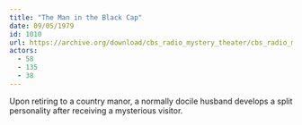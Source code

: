 ```yaml
---
title: "The Man in the Black Cap"
date: 09/05/1979
id: 1010
url: https://archive.org/download/cbs_radio_mystery_theater/cbs_radio_mystery_theater-1001-1050.zip/cbs_radio_mystery_theater-1001-1050%2Fcbsrmt_1010_the_man_in_the_black_cap.mp3
actors:
  - 58
  - 135
  - 38
---
```

Upon retiring to a country manor, a normally docile husband develops a split personality after receiving a mysterious visitor.